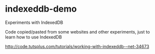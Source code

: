 indexeddb-demo
==============

Experiments with IndexedDB

Code copied/pasted from some websites and other experiments, just to learn how to use IndexedDB

http://code.tutsplus.com/tutorials/working-with-indexeddb--net-34673
